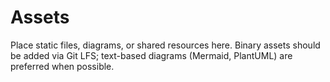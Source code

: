 <!-- SPDX-License-Identifier: MPL-2.0 -->
# Assets

Place static files, diagrams, or shared resources here. Binary assets should be added via Git LFS; text-based diagrams (Mermaid, PlantUML) are preferred when possible.
